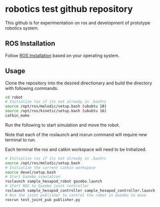 # robotics test github repository

This github is for experimentation on ros and development of prototype robotics system.

## ROS Installation

Follow [ROS Installation](http://wiki.ros.org/ROS/Installation) based on your operating system.

## Usage

Clone the repository into the desired directionary and build the directory with following commands.

```bash
cd robot
# Initialize ros if its not already in .bashrc
source /opt/ros/melodic/setup.bash (ububtu 18)
source /opt/ros/kinetic/setup.bash (ububtu 16)
catkin_make
```

Run the following to start simulation and move the robot.

Note that each of the roslaunch and rosrun command will require new terminal to run.

Each terminal the ros and catkin workspace will need to be Initialized.

```bash
# Initialize ros if its not already in .bashrc
source /opt/ros/melodic/setup.bash
# Initialize the current catkin workspace
source devel/setup.bash
# Start Gazebo simulation
roslaunch sample_hexapod_robot gazebo.launch
# Start ROS to Gazebo joint controller
roslaunch sample_hexapod_controller sample_hexapod_controller.launch
# Run the joint publisher to control the robot in Gazebo to move
rosrun test_joint_pub publisher.py
```
